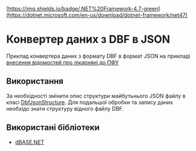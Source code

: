 [https://img.shields.io/badge/.NET%20Framework-4.7-green](https://dotnet.microsoft.com/en-us/download/dotnet-framework/net47)

# Конвертер даних з DBF в JSON
Приклад конвертера даних з формату DBF в формат JSON на прикладі [внесення відомостей про лікарняні до ПФУ](https://www.pfu.gov.ua/2155675-yak-zavantazhyty-informatsiyu-pro-likarnyani-sformovani-v-programnomu-zabezpechenni-vedennya-buhgalterskogo-obliku-strahuvalnyka-u-zayavu-rozrahunok-na-vebportali-pensijnogo-fondu-ukrayiny "Натисніть щоб відкрити посилання")

## Використання
За необхідності змінити опис структури майбутьнього JSON файлу в класі [DbfJsonStructure](DbfToJson/DbfToJson/DbfToJson/DbfJsonStructure.cs "Натисніть щоб переглянути код"). Для подальшої обробки та запису даних необхідо знати структуру відного файлу DBF.

## Використані бібліотеки
* [dBASE.NET](https://github.com/henck/dBASE.NET "Натисніть щоб відкрити репозиторій бібліотеки")